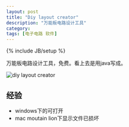 ```yaml
---
layout: post
title: "Diy layout creator"
description: "万能板电路设计工具"
category: 
tags: [电子电路 软件]
---
```

{% include JB/setup %}

万能板电路设计工具，免费。看上去是用java写成。

![diy layout creator](http://ww2.sinaimg.cn/large/a74ecc4cjw1e0rmimjloej.jpg)

## 经验

* windows下的可打开
* mac moutain lion下显示文件已损坏
